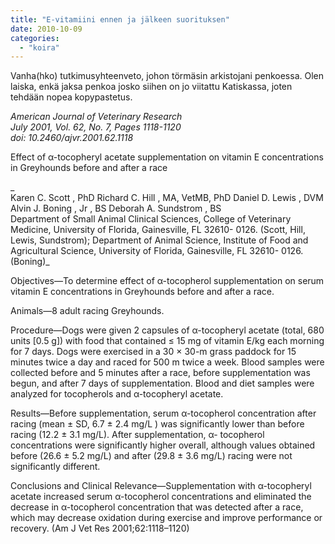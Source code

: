 ```yaml
---
title: "E-vitamiini ennen ja jälkeen suorituksen"
date: 2010-10-09
categories: 
  - "koira"
---
```


Vanha(hko) tutkimusyhteenveto, johon törmäsin arkistojani penkoessa. Olen laiska, enkä jaksa penkoa josko siihen on jo viitattu Katiskassa, joten tehdään nopea kopypastetus.

<!--more-->

_American Journal of Veterinary Research  
July 2001, Vol. 62, No. 7, Pages 1118-1120  
doi: 10.2460/ajvr.2001.62.1118_

Effect of α-tocopheryl acetate supplementation on vitamin E concentrations in Greyhounds before and after a race

_  
Karen C. Scott , PhD Richard C. Hill , MA, VetMB, PhD Daniel D. Lewis , DVM Alvin J. Boning , Jr , BS Deborah A. Sundstrom , BS  
Department of Small Animal Clinical Sciences, College of Veterinary Medicine, University of Florida, Gainesville, FL 32610- 0126. (Scott, Hill, Lewis, Sundstrom); Department of Animal Science, Institute of Food and Agricultural Science, University of Florida, Gainesville, FL 32610- 0126. (Boning)_

Objectives—To determine effect of α-tocopherol supplementation on serum vitamin E concentrations in Greyhounds before and after a race.

Animals—8 adult racing Greyhounds.

Procedure—Dogs were given 2 capsules of α-tocopheryl acetate (total, 680 units \[0.5 g\]) with food that contained ≤ 15 mg of vitamin E/kg each morning for 7 days. Dogs were exercised in a 30 × 30-m grass paddock for 15 minutes twice a day and raced for 500 m twice a week. Blood samples were collected before and 5 minutes after a race, before supplementation was begun, and after 7 days of supplementation. Blood and diet samples were analyzed for tocopherols and α-tocopheryl acetate.

Results—Before supplementation, serum α-tocopherol concentration after racing (mean ± SD, 6.7 ± 2.4 mg/L ) was significantly lower than before racing (12.2 ± 3.1 mg/L). After supplementation, α- tocopherol concentrations were significantly higher overall, although values obtained before (26.6 ± 5.2 mg/L) and after (29.8 ± 3.6 mg/L) racing were not significantly different.

Conclusions and Clinical Relevance—Supplementation with α-tocopheryl acetate increased serum α-tocopherol concentrations and eliminated the decrease in α-tocopherol concentration that was detected after a race, which may decrease oxidation during exercise and improve performance or recovery. (Am J Vet Res 2001;62:1118–1120)
